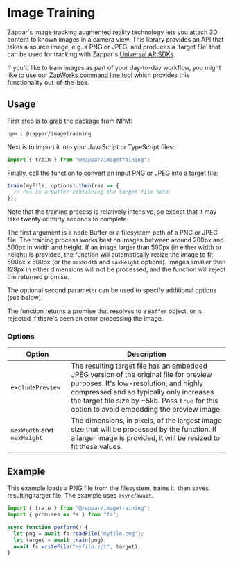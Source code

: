 # Image Training

Zappar's image tracking augmented reality technology lets you attach 3D content to known images in a camera view. This library provides an API that takes a source image, e.g. a PNG or JPEG, and produces a 'target file' that can be used for tracking with Zappar's [Universal AR SDKs](https://zap.works/universal-ar).

If you'd like to train images as part of your day-to-day workflow, you might like to use our [ZapWorks command line tool](https://www.npmjs.com/package/@zappar/zapworks-cli) which provides this functionality out-of-the-box.

## Usage

First step is to grab the package from NPM:
```sh
npm i @zappar/imagetraining
```

Next is to import it into your JavaScript or TypeScript files:
```ts
import { train } from "@zappar/imagetraining";
```

Finally, call the function to convert an input PNG or JPEG into a target file:
```ts
train(myFile, options).then(res => {
  // res is a Buffer containing the target file data
});
```

Note that the training process is relatively intensive, so expect that it may take twenty or thirty seconds to complete.

The first argument is a node Buffer or a filesystem path of a PNG or JPEG file. The training process works best on images between around 200px and 500px in width and height. If an image larger than 500px (in either width or height) is provided, the function will automatically resize the image to fit 500px x 500px (or the `maxWidth` and `maxHeight` options). Images smaller than 128px in either dimensions will not be processed, and the function will reject the returned promise.

The optional second parameter can be used to specify additional options (see below).

The function returns a promise that resolves to a `Buffer` object, or is rejected if there's been an error processing the image.

### Options

| Option | Description |
| ----- | ----------- |
| `excludePreview` | The resulting target file has an embedded JPEG version of the original file for preview purposes. It's low-resolution, and highly compressed and so typically only increases the target file size by ~5kb. Pass `true` for this option to avoid embedding the preview image. |
| `maxWidth` and `maxHeight` | The dimensions, in pixels, of the largest image size that will be processed by the function. If a larger image is provided, it will be resized to fit these values. |

## Example

This example loads a PNG file from the filesystem, trains it, then saves resulting target file. The example uses `async`/`await`.

```ts
import { train } from "@zappar/imagetraining";
import { promises as fs } from "fs";

async function perform() {
  let png = await fs.readFile("myfile.png");
  let target = await train(png);
  await fs.writeFile("myfile.zpt", target);
}
```